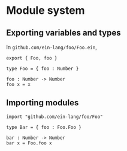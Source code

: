 # Module system

## Exporting variables and types

In `github.com/ein-lang/foo/Foo.ein`,

```
export { Foo, foo }

type Foo = { foo : Number }

foo : Number -> Number
foo x = x
```

## Importing modules

```
import "github.com/ein-lang/foo/Foo"

type Bar = { foo : Foo.Foo }

bar : Number -> Number
bar x = Foo.foo x
```
